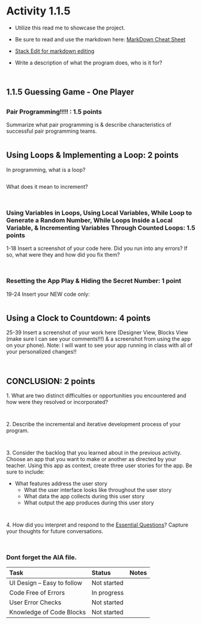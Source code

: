 # Activity 1.1.5


* Utilize this read me to showcase the project.
* Be sure to read and use the markdown here:
[MarkDown Cheat Sheet](https://github.com/adam-p/markdown-here/wiki/Markdown-Cheatsheet)
* [Stack Edit for markdown editing](https://stackedit.io)

* Write a description of what the program does, who is it for?
```


```



## 1.1.5 Guessing Game \- One Player

## 

### Pair Programming\!\!\!\! **:** 1.5 points

Summarize what pair programming is & describe characteristics of successful pair programming teams.
```

```

## Using Loops & Implementing a Loop: 2 points

In programming, what is a loop?
```

```

What does it mean to increment?
```


```

### Using Variables in Loops, Using Local Variables, While Loop to Generate a Random Number, While Loops Inside a Local Variable, & Incrementing Variables Through Counted Loops: 1.5 points

1-18 Insert a screenshot of your code here. Did you run into any errors? If so, what were they and how did you fix them?
```


```

### Resetting the App Play & Hiding the Secret Number: 1 point

19-24 Insert your NEW code only: 
```

```

## Using a Clock to Countdown: 4 points

25-39 Insert a screenshot of your work here (Designer View, Blocks View (make sure I can see your comments\!\!\!) & a screenshot from using the app on your phone).  Note: I will want to see your app running in class with all of your personalized changes\!\!

```


```

## CONCLUSION: 2 points

1\.   What are two distinct difficulties or opportunities you encountered and how were they resolved or incorporated?

```


```

2\. Describe the incremental and iterative development process of your program.

```


```

3\.  Consider the backlog that you learned about in the previous activity. Choose an app that you want to make or another as directed by your teacher. Using this app as context, create three user stories for the app. Be sure to include:

* What features address the user story  
  * What the user interface looks like throughout the user story  
  * What data the app collects during this user story  
  * What output the app produces during this user story


```


```

  

  4\.  How did you interpret and respond to the [Essential Questions](https://pltw.read.inkling.com/a/b/71ce293152cf4873b7395f3d59c64a57/p/eaa565b3fdff4caf934e512a8ad2bfad#f6cb8e11689a4270b18ccb018d8cc56a)? Capture your thoughts for future conversations.

```


```

### Dont forget the AIA file.
| Task | Status | Notes |
| :---- | :---- | :---- |
| UI Design – Easy to follow | Not started |  |
| Code Free of Errors | In progress |  |
| User Error Checks | Not started |  |
| Knowledge of Code Blocks | Not started |  |

# 

